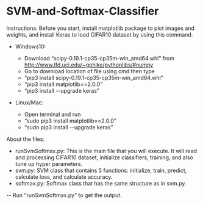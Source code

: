 # SVM-and-Softmax-Classifier



Instructions:
Before you start, install matplotlib package to plot images and weights, and install Keras to load CIFAR10 dataset by using this command.

- Windows10:
  - Download “scipy-0.19.1-cp35-cp35m-win_amd64.whl” from http://www.lfd.uci.edu/~gohlke/pythonlibs/#numpy
  - Go to download location of file using cmd then type
  - “pip3 install scipy-0.19.1-cp35-cp35m-win_amd64.whl”
  - “pip3 install matplotlib==2.0.0”
  - “pip3 install --upgrade keras”

- Linux/Mac:
  - Open terminal and run
  - “sudo pip3 install matplotlib==2.0.0”
  - “sudo pip3 install --upgrade keras”

About the files:
- runSvmSoftmax.py: This is the main file that you will execute. It will read and processing CIFAR10 dataset, initialize classifiers, training, and also tune up hyper parameters.
- svm.py: SVM class that contains 5 functions: initialize, train, predict, calculate loss, and calculate accuracy.
- softmax.py: Softmax class that has the same structure as in svm.py.

-- Run "runSvmSoftmax.py" to get the output.
